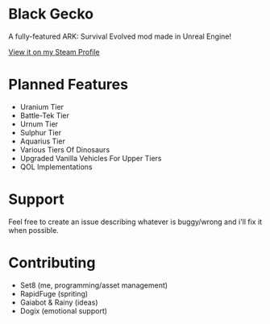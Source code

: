 # Black Gecko
 A fully-featured ARK: Survival Evolved mod made in Unreal Engine!
 
 [View it on my Steam Profile](https://steamcommunity.com/sharedfiles/filedetails/?id=2910392788)
 
 # Planned Features
 - Uranium Tier
 - Battle-Tek Tier
 - Urnum Tier
 - Sulphur Tier
 - Aquarius Tier
 - Various Tiers Of Dinosaurs
 - Upgraded Vanilla Vehicles For Upper Tiers
 - QOL Implementations
 
 # Support
 Feel free to create an issue describing whatever is buggy/wrong and i'll fix it when possible.
 
 # Contributing
 - Set8 (me, programming/asset management)
 - RapidFuge (spriting)
 - Gaiabot & Rainy (ideas)
 - Dogix (emotional support)
